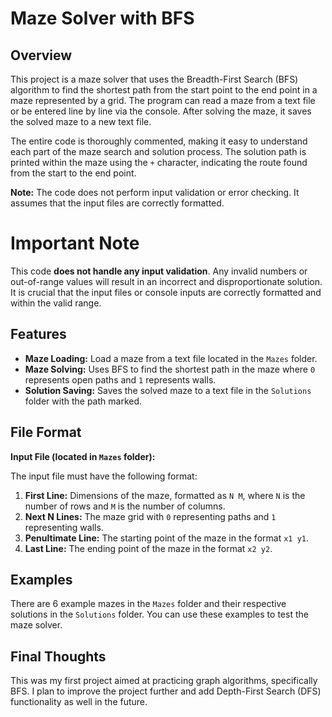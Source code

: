 # Maze Solver with BFS

## Overview

This project is a maze solver that uses the Breadth-First Search (BFS) algorithm to find the shortest path from the start point to the end point in a maze represented by a grid. The program can read a maze from a text file or be entered line by line via the console. After solving the maze, it saves the solved maze to a new text file.   
  
  The entire code is thoroughly commented, making it easy to understand each part of the maze search and solution process.
The solution path is printed within the maze using the `+` character, indicating the route found from the start to the end point.

**Note:** The code does not perform input validation or error checking. It assumes that the input files are correctly formatted.

# Important Note

This code **does not handle any input validation**. Any invalid numbers or out-of-range values will result in an incorrect and disproportionate solution. It is crucial that the input files or console inputs are correctly formatted and within the valid range.

## Features

- **Maze Loading:** Load a maze from a text file located in the `Mazes` folder.
- **Maze Solving:** Uses BFS to find the shortest path in the maze where `0` represents open paths and `1` represents walls.
- **Solution Saving:** Saves the solved maze to a text file in the `Solutions` folder with the path marked.

## File Format

**Input File (located in `Mazes` folder):**

The input file must have the following format:

1. **First Line:** Dimensions of the maze, formatted as `N M`, where `N` is the number of rows and `M` is the number of columns.
2. **Next N Lines:** The maze grid with `0` representing paths and `1` representing walls.
3. **Penultimate Line:** The starting point of the maze in the format `x1 y1`.
4. **Last Line:** The ending point of the maze in the format `x2 y2`.

## Examples

There are 6 example mazes in the `Mazes` folder and their respective solutions in the `Solutions` folder. You can use these examples to test the maze solver.

## Final Thoughts

This was my first project aimed at practicing graph algorithms, specifically BFS. I plan to improve the project further and add Depth-First Search (DFS) functionality as well in the future.

